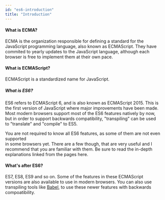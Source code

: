 ```yaml
---
id: "es6-introduction"
title: "Introduction"
---
```


#### What is ECMA?
ECMA is the organization responsible for defining a standard for the JavaScript programming language, also known as ECMAScript.
They have commited to yearly updates to the JavaScript language, although each browser is free to implement them at their own pace.

#### What is ECMAScript?
ECMAScript is a standardized name for JavaScript.

##### What is ES6?
ES6 refers to ECMAScript 6, and is also known as ECMAScript 2015.
This is the first version of JavaScript where major improvements have been made. Most modern browsers support most of the ES6 features natively by now, but in order to support backwards compatibility, "transpiling" can be used to "translate" and "compile" to ES5.

You are not required to know all ES6 features, as some of them are not even supported	
in some browsers yet. There are a few though, that are very useful and I recommend that you are familiar with them.
Be sure to read the in-depth explanations linked from the pages here.

#### What's after ES6?
ES7, ES8, ES9 and so on. Some of the features in these ECMAScript versions are also available to use in modern browsers. You can also use transpiling
tools like [Babel](https://babeljs.io/), to use these newer features with backwards compoatibility.
